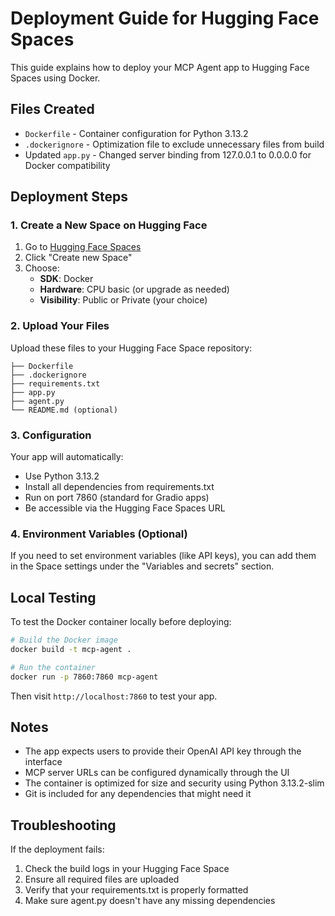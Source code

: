 # Deployment Guide for Hugging Face Spaces

This guide explains how to deploy your MCP Agent app to Hugging Face Spaces using Docker.

## Files Created

- `Dockerfile` - Container configuration for Python 3.13.2
- `.dockerignore` - Optimization file to exclude unnecessary files from build
- Updated `app.py` - Changed server binding from 127.0.0.1 to 0.0.0.0 for Docker compatibility

## Deployment Steps

### 1. Create a New Space on Hugging Face

1. Go to [Hugging Face Spaces](https://huggingface.co/spaces)
2. Click "Create new Space"
3. Choose:
   - **SDK**: Docker
   - **Hardware**: CPU basic (or upgrade as needed)
   - **Visibility**: Public or Private (your choice)

### 2. Upload Your Files

Upload these files to your Hugging Face Space repository:

```
├── Dockerfile
├── .dockerignore
├── requirements.txt
├── app.py
├── agent.py
└── README.md (optional)
```

### 3. Configuration

Your app will automatically:
- Use Python 3.13.2
- Install all dependencies from requirements.txt
- Run on port 7860 (standard for Gradio apps)
- Be accessible via the Hugging Face Spaces URL

### 4. Environment Variables (Optional)

If you need to set environment variables (like API keys), you can add them in the Space settings under the "Variables and secrets" section.

## Local Testing

To test the Docker container locally before deploying:

```bash
# Build the Docker image
docker build -t mcp-agent .

# Run the container
docker run -p 7860:7860 mcp-agent
```

Then visit `http://localhost:7860` to test your app.

## Notes

- The app expects users to provide their OpenAI API key through the interface
- MCP server URLs can be configured dynamically through the UI
- The container is optimized for size and security using Python 3.13.2-slim
- Git is included for any dependencies that might need it

## Troubleshooting

If the deployment fails:
1. Check the build logs in your Hugging Face Space
2. Ensure all required files are uploaded
3. Verify that your requirements.txt is properly formatted
4. Make sure agent.py doesn't have any missing dependencies 